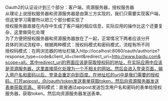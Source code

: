 Oauth2的认证设计到三个部分：客户端，资源服务器，授权服务器\
从理论上说授权服务器和资源服务器是由第三方实现的，我们只需要实现客户端，但这里学习需要所以把三个部分都实现了\
授权服务器直接在内存中生成了客户端的相应信息，实际应用的操作比这个还要复杂，这里做简化处理\
为了方便把授权服务器和资源服务器放在了一起，正常情况下两者应该分开\
具体的测试流程中，根据两种模式：授权码模式和密码模式，流程有所不同\
授权码模式：在网浏览器的地址栏输入http://localhost:8080/oauth/authorize?response_type=code&client_id=client&redirect_uri=http://www.baidu.com&scope=all。其中redirect_uri的界面应该是获取授权码的地址，在实际应用中应该是资源服务器，这里直接简化处理为一个不相关的网站。然后会进入登录页面，输入用户名和密码以后，登录会重定向到百度。在地址栏的uri中是我们需要的授权码，打开apipost，向/oauth/token发送表单获取token，然后向资源服务器发送表单获取资源。
密码模式：直接通过apipost发送包含用户名和密码的表单给授权服务器，获取token。然后向资源服务器发送表单。